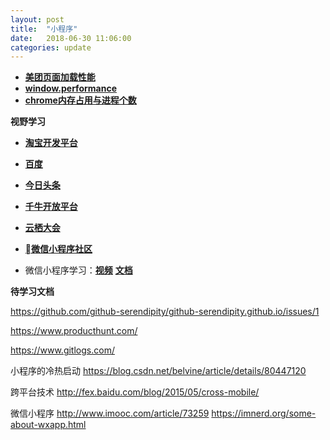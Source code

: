 ```yaml
---
layout: post
title:  "小程序"
date:   2018-06-30 11:06:00
categories: update
---
```


* [**美团页面加载性能**](https://tech.meituan.com/WebViewPerf.html)
* [**window.performance**](https://juejin.im/entry/58ba9cb5128fe100643da2cc)
* [**chrome内存占用与进程个数**](https://blog.csdn.net/minucas/article/details/49759693)

**视野学习**

* [**淘宝开发平台**](http://open.taobao.com/?spm=a219a.7929485.1.1.bi1Xjp)

* [**百度**](https://36kr.com/p/5153218.html)
* [**今日头条**](https://36kr.com/p/5153656.html)
* [**千牛开放平台**](https://qndoc.taobao.com/docs/doc.htm?spm=0.7629140.0.0.5ba1LQTpLQTpc1&treeId=5&articleId=102003&docType=1)
* [**云栖大会**](https://yunqi.youku.com/2018/hangzhou/index)
* [**微信小程序社区**](http://www.wxapp-union.com/article-1490-1.html)
* 微信小程序学习：[**视频**](https://daxue.qq.com/content/content/id/4113) [**文档**](https://news.newseed.cn/p/1327742)

**待学习文档**

https://github.com/github-serendipity/github-serendipity.github.io/issues/1

https://www.producthunt.com/

https://www.gitlogs.com/


小程序的冷热启动
https://blog.csdn.net/belvine/article/details/80447120

跨平台技术
http://fex.baidu.com/blog/2015/05/cross-mobile/

微信小程序
http://www.imooc.com/article/73259
https://imnerd.org/some-about-wxapp.html